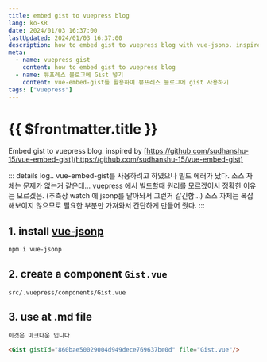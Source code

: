 ```yaml
---
title: embed gist to vuepress blog
lang: ko-KR
date: 2024/01/03 16:37:00
lastUpdated: 2024/01/03 16:37:00
description: how to embed gist to vuepress blog with vue-jsonp. inspired by https://github.com/sudhanshu-15/vue-embed-gist vue-embed-gist를 사용하려고 하였으나 빌드 에러가 났다. 소스 자체는 문제가 없는거 같은데... vuepress 에서 빌드할때 원리를 모르겠어서 정확한 이유는 모르겠음. (추측상 watch 에 jsonp를 달아놔서 그런거 같긴함...) 소스 자체는 복잡해보이지 않으므로 필요한 부분만 가져와서 간단하게 만들어 줬다.
meta:
  - name: vuepress gist
    content: how to embed gist to vuepress blog
  - name: 뷰프레스 블로그에 Gist 넣기
    content: vue-embed-gist를 활용하여 뷰프레스 블로그에 gist 사용하기
tags: ["vuepress"]
---
```


# {{ $frontmatter.title }}

Embed gist to vuepress blog. inspired by [https://github.com/sudhanshu-15/vue-embed-gist](https://github.com/sudhanshu-15/vue-embed-gist)

::: details log..
vue-embed-gist를 사용하려고 하였으나 빌드 에러가 났다. 소스 자체는 문제가 없는거 같은데... vuepress 에서 빌드할때 원리를 모르겠어서 정확한 이유는 모르겠음. (추측상 watch 에 jsonp를 달아놔서 그런거 같긴함...) 소스 자체는 복잡해보이지 않으므로 필요한 부분만 가져와서 간단하게 만들어 줬다.
:::

## 1. install [vue-jsonp](https://www.npmjs.com/package/vue-jsonp)

```sh
npm i vue-jsonp
```

## 2. create a component `Gist.vue`

`src/.vuepress/components/Gist.vue`

<Gist gistId="860bae50029004d949dece769637be0d" file="Gist.vue"/>

## 3. use at .md file

```md
이것은 마크다운 입니다

<Gist gistId="860bae50029004d949dece769637be0d" file="Gist.vue"/>
```
